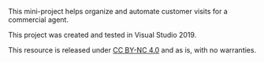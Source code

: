 This mini-project helps organize and automate customer visits for a commercial agent.

This project was created and tested in Visual Studio 2019. 

This resource is released under [CC BY-NC 4.0](https://creativecommons.org/licenses/by-nc/4.0/) and as is, with no warranties.

